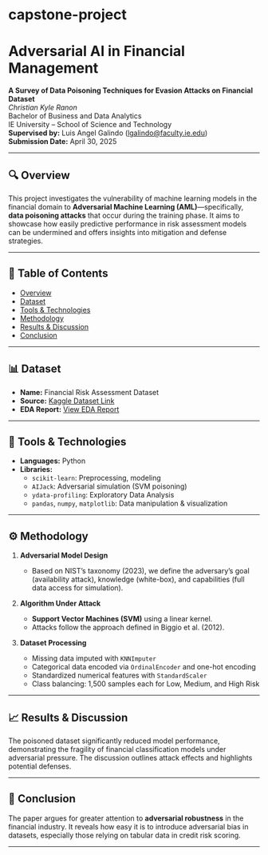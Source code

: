 # capstone-project

# Adversarial AI in Financial Management

**A Survey of Data Poisoning Techniques for Evasion Attacks on Financial Dataset**  
*Christian Kyle Ranon*  
Bachelor of Business and Data Analytics  
IE University – School of Science and Technology  
**Supervised by:** Luis Angel Galindo ([lgalindo@faculty.ie.edu](mailto:lgalindo@faculty.ie.edu))  
**Submission Date:** April 30, 2025

---

## 🔍 Overview

This project investigates the vulnerability of machine learning models in the financial domain to **Adversarial Machine Learning (AML)**—specifically, **data poisoning attacks** that occur during the training phase. It aims to showcase how easily predictive performance in risk assessment models can be undermined and offers insights into mitigation and defense strategies.

---

## 📘 Table of Contents

- [Overview](#-overview)  
- [Dataset](#-dataset)  
- [Tools & Technologies](#-tools--technologies)  
- [Methodology](#-methodology)  
- [Results & Discussion](#-results--discussion)  
- [Conclusion](#-conclusion)  

---

## 📊 Dataset

- **Name:** Financial Risk Assessment Dataset  
- **Source:** [Kaggle Dataset Link](https://www.kaggle.com/datasets/preethamgouda/financial-risk)  
- **EDA Report:** [View EDA Report](https://ckranon.github.io/capstone-project-eda/)

---

## 🧠 Tools & Technologies

- **Languages:** Python
- **Libraries:**
  - `scikit-learn`: Preprocessing, modeling
  - `AIJack`: Adversarial simulation (SVM poisoning)
  - `ydata-profiling`: Exploratory Data Analysis
  - `pandas`, `numpy`, `matplotlib`: Data manipulation & visualization

---

## ⚙️ Methodology

1. **Adversarial Model Design**  
   - Based on NIST’s taxonomy (2023), we define the adversary’s goal (availability attack), knowledge (white-box), and capabilities (full data access for simulation).

2. **Algorithm Under Attack**  
   - **Support Vector Machines (SVM)** using a linear kernel.
   - Attacks follow the approach defined in Biggio et al. (2012).

3. **Dataset Processing**  
   - Missing data imputed with `KNNImputer`
   - Categorical data encoded via `OrdinalEncoder` and one-hot encoding
   - Standardized numerical features with `StandardScaler`
   - Class balancing: 1,500 samples each for Low, Medium, and High Risk

---

## 📈 Results & Discussion

The poisoned dataset significantly reduced model performance, demonstrating the fragility of financial classification models under adversarial pressure. The discussion outlines attack effects and highlights potential defenses.

---

## 🧩 Conclusion

The paper argues for greater attention to **adversarial robustness** in the financial industry. It reveals how easy it is to introduce adversarial bias in datasets, especially those relying on tabular data in credit risk scoring.

---
